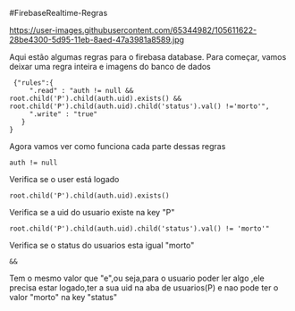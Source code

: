 #FirebaseRealtime-Regras 


https://user-images.githubusercontent.com/65344982/105611622-28be4300-5d95-11eb-8aed-47a3981a8589.jpg

Aqui estão algumas regras para o firebasa database. Para começar, vamos deixar uma regra inteira e imagens do banco de dados

```
 {"rules":{
     ".read" : "auth != null && root.child('P').child(auth.uid).exists() && root.child('P').child(auth.uid).child('status').val() !='morto'",
     ".write" : "true"
   }
}
```

Agora vamos ver como funciona cada parte dessas regras

```
auth != null
```

Verifica se o user está logado

```
root.child('P').child(auth.uid).exists()
```

Verifica se  a uid do usuario existe na key "P"

```
root.child('P').child(auth.uid).child('status').val() != 'morto'"
```

Verifica se o status do usuarios esta igual "morto"

```
&&
```

Tem o mesmo valor que "e",ou seja,para o usuario poder ler algo ,ele precisa estar logado,ter a sua uid na aba de usuarios(P) e nao pode ter o valor "morto" na key "status"
